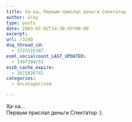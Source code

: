 ```yaml
---
title: Ха-ха… Первым прислал деньги Спектатор
author: Gray
type: posts
date: 2003-07-02T14:30:47+00:00
excerpt:
url: /3340
dsq_thread_id:
  - 1725515387
esml_socialcount_LAST_UPDATED:
  - 1497294253
essb_cache_expire:
  - 1615826741
categories:
  - Uncategorized

---
```








Ха-ха&#8230;  
Первым прислал деньги Спектатор :).